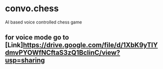 # convo.chess
AI based voice controlled chess game

## for voice mode go to [Link]https://drive.google.com/file/d/1XbK9yTIYdmvPYOWfNCftaS3zQ1BclinC/view?usp=sharing

